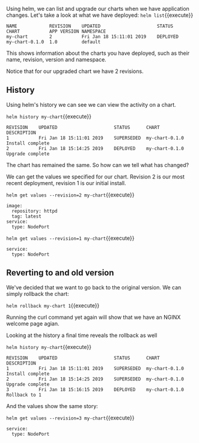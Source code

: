 Using helm, we can list and upgrade our charts when we have application changes. Let's take a look at what we have deployed:
`helm list`{{execute}}

```
NAME         	REVISION	UPDATED                 	STATUS  	CHART         	APP VERSION	NAMESPACE
my-chart     	2       	Fri Jan 18 15:11:01 2019	DEPLOYED	my-chart-0.1.0	1.0        	default
```
This shows information about the charts you have deployed, such as their name, revision, version and namespace.

Notice that for our upgraded chart we have 2 revisions.

## History
Using helm's history we can see we can view the activity on a chart.

`helm history my-chart`{{execute}}

```
REVISION	UPDATED                 	STATUS    	CHART         	DESCRIPTION     
1       	Fri Jan 18 15:11:01 2019	SUPERSEDED	my-chart-0.1.0	Install complete
2       	Fri Jan 18 15:14:25 2019	DEPLOYED  	my-chart-0.1.0	Upgrade complete
```

The chart has remained the same. So how can we tell what has changed?

We can get the values we specified for our chart. Revision 2 is our most recent deployment, revision 1 is our initial install.

`helm get values --revision=2 my-chart`{{execute}}

```
image:
  repository: httpd
  tag: latest
service:
  type: NodePort
```

`helm get values --revision=1 my-chart`{{execute}}

```
service:
  type: NodePort
```

## Reverting to and old version
We've decided that we want to go back to the original version. We can simply rollback the chart:

`helm rollback my-chart 1`{{execute}}

Running the curl command yet again will show that we have an NGINX welcome page agian.

Looking at the history a final time reveals the rollback as well

`helm history my-chart`{{execute}}

```
REVISION	UPDATED                 	STATUS    	CHART         	DESCRIPTION     
1       	Fri Jan 18 15:11:01 2019	SUPERSEDED	my-chart-0.1.0	Install complete
2       	Fri Jan 18 15:14:25 2019	SUPERSEDED	my-chart-0.1.0	Upgrade complete
3       	Fri Jan 18 15:16:15 2019	DEPLOYED  	my-chart-0.1.0	Rollback to 1
```

And the values show the same story:

`helm get values --revision=3 my-chart`{{execute}}

```
service:
  type: NodePort
```
